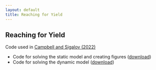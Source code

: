 ```yaml
---
layout: default
title: Reaching for Yield
---
```


## Reaching for Yield

Code used in [Campbell and Sigalov (2022)]({{site.url}}/papers/ReachingForYield.pdf)

* Code for solving the static model and creating figures ([download]({{site.url}}/code/generate_figures.nb))
* Code for solving the dynamic model ([download]({{site.url}}/code/func_dynamic_model.jl))
